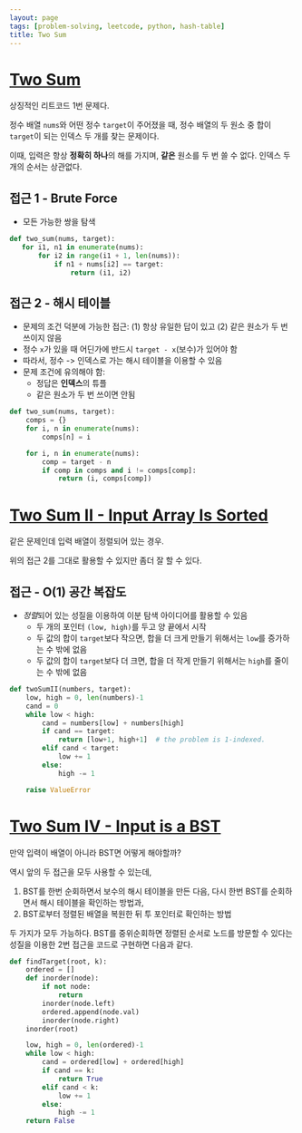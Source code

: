 ```yaml
---
layout: page
tags: [problem-solving, leetcode, python, hash-table]
title: Two Sum
---
```


# [Two Sum](https://leetcode.com/problems/two-sum/)
 상징적인 리트코드 1번 문제다.

 정수 배열 `nums`와 어떤 정수 `target`이 주어졌을 때, 정수 배열의 두
 원소 중 합이 `target`이 되는 인덱스 두 개를 찾는 문제이다.

 이때, 입력은 항상 **정확히 하나**의 해를 가지며, **같은** 원소를 두
 번 쓸 수 없다. 인덱스 두 개의 순서는 상관없다.

## 접근 1 - Brute Force
 - 모든 가능한 쌍을 탐색

 ```python
def two_sum(nums, target):
    for i1, n1 in enumerate(nums):
        for i2 in range(i1 + 1, len(nums)):
            if n1 + nums[i2] == target:
                return (i1, i2)
```

## 접근 2 - 해시 테이블
 - 문제의 조건 덕분에 가능한 접근: (1) 항상 유일한 답이 있고 (2) 같은
   원소가 두 번 쓰이지 않음
 - 정수 `x`가 있을 때 어딘가에 반드시 `target - x`(보수)가 있어야 함
 - 따라서, 정수 -> 인덱스로 가는 해시 테이블을 이용할 수 있음
 - 문제 조건에 유의해야 함:
   - 정답은 **인덱스**의 튜플
   - 같은 원소가 두 번 쓰이면 안됨


```python
def two_sum(nums, target):
    comps = {}
    for i, n in enumerate(nums):
        comps[n] = i

    for i, n in enumerate(nums):
        comp = target - n
        if comp in comps and i != comps[comp]:
            return (i, comps[comp])
```


# [Two Sum II - Input Array Is Sorted](https://leetcode.com/problems/two-sum-ii-input-array-is-sorted/)

 같은 문제인데 입력 배열이 정렬되어 있는 경우.

 위의 접근 2를 그대로 활용할 수 있지만 좀더 잘 할 수 있다.


## 접근 - O(1) 공간 복잡도
 - *정렬*되어 있는 성질을 이용하여 이분 탐색 아이디어를 활용할 수
   있음
   - 두 개의 포인터 `(low, high)`를 두고 양 끝에서 시작
   - 두 값의 합이 `target`보다 작으면, 합을 더 크게 만들기 위해서는
     `low`를 증가하는 수 밖에 없음
   - 두 값의 합이 `target`보다 더 크면, 합을 더 작게 만들기 위해서는
     `high`를 줄이는 수 밖에 없음


```python
def twoSumII(numbers, target):
    low, high = 0, len(numbers)-1
    cand = 0
    while low < high:
        cand = numbers[low] + numbers[high]
        if cand == target:
            return [low+1, high+1]  # the problem is 1-indexed.
        elif cand < target:
            low += 1
        else:
            high -= 1

    raise ValueError
```


# [Two Sum IV - Input is a BST](https://leetcode.com/problems/two-sum-iv-input-is-a-bst/)

 만약 입력이 배열이 아니라 BST면 어떻게 해야할까?

 역시 앞의 두 접근을 모두 사용할 수 있는데,
  1. BST를 한번 순회하면서 보수의 해시 테이블을 만든 다음, 다시 한번
     BST를 순회하면서 해시 테이블을 확인하는 방법과,
  2. BST로부터 정렬된 배열을 복원한 뒤 투 포인터로 확인하는 방법

 두 가지가 모두 가능하다. BST를 중위순회하면 정렬된 순서로 노드를
 방문할 수 있다는 성질을 이용한 2번 접근을 코드로 구현하면 다음과
 같다.

```python
def findTarget(root, k):
    ordered = []
    def inorder(node):
        if not node:
            return
        inorder(node.left)
        ordered.append(node.val)
        inorder(node.right)
    inorder(root)

    low, high = 0, len(ordered)-1
    while low < high:
        cand = ordered[low] + ordered[high]
        if cand == k:
            return True
        elif cand < k:
            low += 1
        else:
            high -= 1
    return False
```
